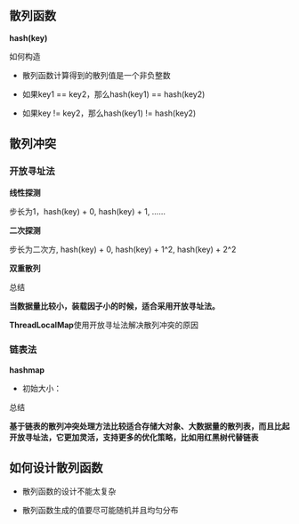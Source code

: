 ## 散列函数
**hash(key)**

如何构造

- 散列函数计算得到的散列值是一个非负整数

- 如果key1 == key2，那么hash(key1) == hash(key2)

- 如果key != key2，那么hash(key1) != hash(key2)

## 散列冲突
### 开放寻址法
**线性探测**

步长为1，hash(key) + 0, hash(key) + 1, ……

**二次探测**

步长为二次方, hash(key) + 0, hash(key) + 1^2, hash(key) + 2^2

**双重散列**

总结

**当数据量比较小，装载因子小的时候，适合采用开放寻址法。**

**ThreadLocalMap**使用开放寻址法解决散列冲突的原因

### 链表法

**hashmap**

- 初始大小：

总结

**基于链表的散列冲突处理方法比较适合存储大对象、大数据量的散列表，而且比起开放寻址法，它更加灵活，支持更多的优化策略，比如用红黑树代替链表**

## 如何设计散列函数
- 散列函数的设计不能太复杂

- 散列函数生成的值要尽可能随机并且均匀分布
